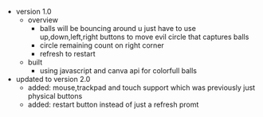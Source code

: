 - version 1.0 
  - overview
     - balls will be bouncing around u just have to use up,down,left,right buttons to move evil circle that captures balls
     - circle remaining count on right corner
     - refresh to restart
  - built
    - using javascript and canva api for colorfull balls
- updated to version 2.0
  - added: mouse,trackpad and touch support which was previously just physical buttons
  - added: restart button instead of just a refresh promt
